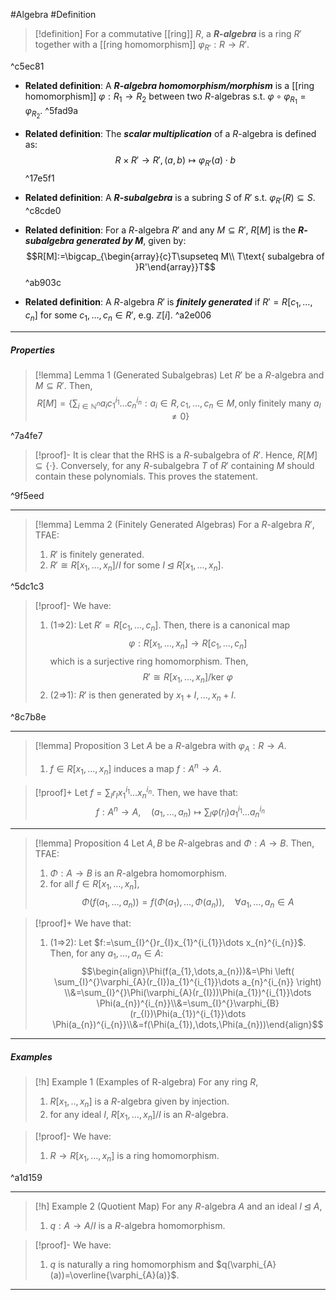 #Algebra #Definition 

> [!definition]
> For a commutative [[ring]] $R$, a ***$R$-algebra*** is a ring $R'$ together with a [[ring homomorphism]] $\varphi_{R'}:R\to R'$.

^c5ec81

- **Related definition**: A ***$R$-algebra homomorphism/morphism*** is a [[ring homomorphism]] $\varphi:R_{1}\to R_{2}$ between two $R$-algebras s.t. $\varphi \circ\varphi_{R_{1}}=\varphi_{R_{2}}$. ^5fad9a
- **Related definition**: The ***scalar multiplication*** of a $R$-algebra is defined as: $$R\times R'\to R',(a,b)\mapsto \varphi_{R'}(a)\cdot b$$ ^17e5f1

- **Related definition**: A ***$R$-subalgebra*** is a subring $S$ of $R'$ s.t. $\varphi_{R'}(R)\subseteq S$.  ^c8cde0
- **Related definition**: For a $R$-algebra $R'$ and any $M\subseteq R'$, $R[M]$ is the ***$R$-subalgebra generated by $M$***, given by: $$R[M]:=\bigcap_{\begin{array}{c}T\supseteq M\\ T\text{ subalgebra of }R'\end{array}}T$$ ^ab903c


- **Related definition**: A $R$-algebra $R'$ is ***finitely generated*** if $R'=R[c_{1},\dots,c_{n}]$ for some $c_{1},\dots,c_{n}\in R'$, e.g. $\mathbb{Z}[i]$. ^a2e006
---
##### Properties
> [!lemma] Lemma 1 (Generated Subalgebras)
> Let $R'$ be a $R$-algebra and $M\subseteq R'$. Then, $$R[M]=\left\{  \sum_{i\in \mathbb{N}^n}a_{i} c_{1}^{i_{1}}\dots c_{n}^{i_{n}}: a_{i}\in R, c_{1},\dots,c_{n}\in M, \text{only finitely many }a_{I}\neq 0  \right\}$$

^7a4fe7

> [!proof]-
> It is clear that the RHS is a $R$-subalgebra of $R'$. Hence, $R[M]\subseteq \{ \cdot \}$. Conversely, for any $R$-subalgebra $T$ of $R'$ containing $M$ should contain these polynomials. This proves the statement.

^9f5eed

---
> [!lemma] Lemma 2 (Finitely Generated Algebras)
> For a $R$-algebra $R'$, TFAE:
> 1. $R'$ is finitely generated.
> 2. $R'\cong R[x_{1},\dots,x_{n}] / I$ for some $I\unlhd R[x_{1},\dots,x_{n}]$.

^5dc1c3

> [!proof]-
> We have:
> 1. (1=>2): Let $R'=R[c_{1},\dots,c_{n}]$. Then, there is a canonical map $$\varphi:R[x_{1},\dots,x_{n}] \to R[c_{1},\dots,c_{n}]$$which is a surjective ring homomorphism. Then, $$R'\cong R[x_{1},\dots,x_{n}] /\text{ker }\varphi$$
> 2. (2=>1): $R'$ is then generated by $x_{1}+I,\dots,x_{n}+I$.

^8c7b8e

---
> [!lemma] Proposition 3
> Let $A$ be a $R$-algebra with $\varphi_{A}:R\to A$.
> 1. $f\in R[x_{1},\dots,x_{n}]$ induces a map $f:A^n\to A$. 

> [!proof]+
> Let $f=\sum_{I}r_{I} x_{1}^{i_{1}}\dots x_{n}^{i_{n}}$. Then, we have that: $$f:A^n\to A,\quad (a_{1},\dots,a_{n})\mapsto \sum_{I}\varphi(r_{I}) a_{1}^{i_{1}}\dots a_{n}^{i_{n}}$$
---
> [!lemma] Proposition 4
> Let $A,B$ be $R$-algebras and $\Phi:A\to B$. Then, TFAE:
> 1. $\Phi:A\to B$ is an $R$-algebra homomorphism.
> 2. for all $f\in R[x_{1},\dots,x_{n}]$, $$\Phi(f(a_{1},\dots,a_{n}))=f(\Phi(a_{1}),\dots,\Phi(a_{n})),\quad \forall a_{1},\dots,a_{n}\in A$$

> [!proof]+
> We have that: 
> 1. (1=>2): Let $f:=\sum_{I}^{}r_{I}x_{1}^{i_{1}}\dots x_{n}^{i_{n}}$. Then, for any $a_{1},\dots,a_{n}\in A$:$$\begin{align}\Phi(f(a_{1},\dots,a_{n}))&=\Phi \left( \sum_{I}^{}\varphi_{A}(r_{I})a_{1}^{i_{1}}\dots a_{n}^{i_{n}} \right) \\&=\sum_{I}^{}\Phi(\varphi_{A}(r_{I}))\Phi(a_{1})^{i_{1}}\dots \Phi(a_{n})^{i_{n}}\\&=\sum_{I}^{}\varphi_{B}(r_{I})\Phi(a_{1})^{i_{1}}\dots \Phi(a_{n})^{i_{n}}\\&=f(\Phi(a_{1}),\dots,\Phi(a_{n}))\end{align}$$


---
##### Examples
> [!h] Example 1 (Examples of R-algebra)
> For any ring $R$,
> 1. $R[x_{1},..,x_{n}]$ is a $R$-algebra given by injection. 
> 2. for any ideal $I$, $R[x_{1},\dots,x_{n}] / I$ is an $R$-algebra. 

> [!proof]-
> We have:
> 1. $R\to R[x_{1},\dots,x_{n}]$ is a ring homomorphism.

^a1d159

---
> [!h] Example 2 (Quotient Map)
> For any $R$-algebra $A$ and an ideal $I\unlhd A$, 
> 1. $q:A\to A / I$ is a $R$-algebra homomorphism.

> [!proof]-
> We have:
> 1. $q$ is naturally a ring homomorphism and $q(\varphi_{A}(a))=\overline{\varphi_{A}(a)}$.
---